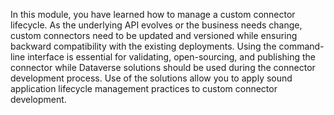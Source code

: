 In this module, you have learned how to manage a custom connector lifecycle. As the underlying API evolves or the business needs change, custom connectors need to be updated and versioned while ensuring backward compatibility with the existing deployments. Using the command-line interface is essential for validating, open-sourcing, and publishing the connector while Dataverse solutions should be used during the connector development process. Use of the solutions allow you to apply sound application lifecycle management practices to custom connector development.
